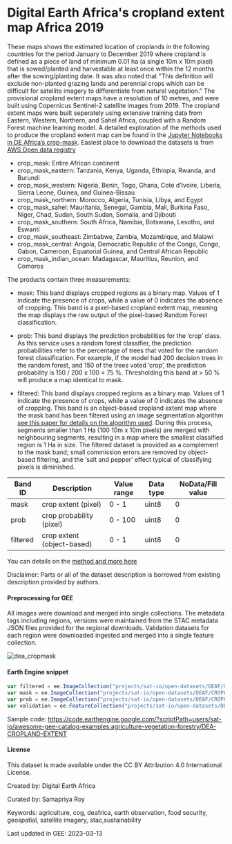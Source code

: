 # Digital Earth Africa's cropland extent map Africa 2019

These maps shows the estimated location of croplands in the following countries for the period January to December 2019 where cropland is defined as a piece of land of minimum 0.01 ha (a single 10m x 10m pixel) that is sowed/planted and harvestable at least once within the 12 months after the sowing/planting date. It was also noted that "This definition will exclude non-planted grazing lands and perennial crops which can be difficult for satellite imagery to differentiate from natural vegetation." The provisional cropland extent maps have a resolution of 10 metres, and were built using Copernicus Sentinel-2 satellite images from 2019. The cropland extent maps were built seperately using extensive training data from Eastern, Western, Northern, and Sahel Africa, coupled with a Random Forest machine learning model. A detailed exploration of the methods used to produce the cropland extent map can be found in the [Jupyter Notebooks in DE Africa’s crop-mask](https://github.com/digitalearthafrica/crop-mask). Easiest place to download the datasets is from [AWS Open data registry](https://registry.opendata.aws/deafrica-crop-extent/)

* crop_mask: Entire African continent
* crop_mask_eastern: Tanzania, Kenya, Uganda, Ethiopia, Rwanda, and Burundi
* crop_mask_western: Nigeria, Benin, Togo, Ghana, Cote d’Ivoire, Liberia, Sierra Leone, Guinea, and Guinea-Bissau
* crop_mask_northern: Morocco, Algeria, Tunisia, Libya, and Egypt
* crop_mask_sahel: Mauritania, Senegal, Gambia, Mali, Burkina Faso, Niger, Chad, Sudan, South Sudan, Somalia, and Djibouti
* crop_mask_southern: South Africa, Namibia, Botswana, Lesotho, and Eswanti
* crop_mask_southeast: Zimbabwe, Zambia, Mozambique, and Malawi
* crop_mask_central: Angola, Democratic Republic of the Congo, Congo, Gabon, Cameroon, Equatorial Guinea, and Central African Republic
* crop_mask_indian_ocean: Madagascar, Mauritius, Reunion, and Comoros

The products contain three measurements:

* mask: This band displays cropped regions as a binary map. Values of 1 indicate the presence of crops, while a value of 0 indicates the absence of cropping. This band is a pixel-based cropland extent map, meaning the map displays the raw output of the pixel-based Random Forest classification.

* prob: This band displays the prediction probabilities for the ‘crop’ class. As this service uses a random forest classifier, the prediction probabilities refer to the percentage of trees that voted for the random forest classification. For example, if the model had 200 decision trees in the random forest, and 150 of the trees voted ‘crop’, the prediction probability is 150 / 200 x 100 = 75 %. Thresholding this band at > 50 % will produce a map identical to mask.

* filtered: This band displays cropped regions as a binary map. Values of 1 indicate the presence of crops, while a value of 0 indicates the absence of cropping. This band is an object-based cropland extent map where the mask band has been filtered using an image segmentation algorithm [see this paper for details on the algorithm used](https://www.mdpi.com/2072-4292/6/7/6111/htm). During this process, segments smaller than 1 Ha (100 10m x 10m pixels) are merged with neighbouring segments, resulting in a map where the smallest classified region is 1 Ha in size. The filtered dataset is provided as a complement to the mask band; small commission errors are removed by object-based filtering, and the ‘salt and pepper’ effect typical of classifying pixels is diminished.

|Band ID |Description               |Value range|Data type|NoData/Fill value|
|--------|--------------------------|-----------|---------|-----------------|
|mask    |crop extent (pixel)       |0 - 1      |uint8    |0                |
|prob    |crop probability (pixel)  |0 - 100    |uint8    |0                |
|filtered|crop extent (object-based)|0 - 1      |uint8    |0                |


You can details on the [method and more here](https://docs.digitalearthafrica.org/en/latest/data_specs/Cropland_extent_specs.html)

Disclaimer: Parts or all of the dataset description is borrowed from existing description provided by authors.

#### Preprocessing for GEE

All images were download and merged into single collections. The metadata tags including regions, versions were maintained from the STAC metadata JSON files provided for the regional downloads. Validation datasets for each region were downloaded ingested and merged into a single feature collection.

![dea_cropmask](https://user-images.githubusercontent.com/6677629/224822199-ec9c800f-e6be-489d-9e94-3a9d82c893f1.gif)

#### Earth Engine snippet

```js
var filtered = ee.ImageCollection("projects/sat-io/open-datasets/DEAF/CROPLAND-EXTENT/filtered")
var mask = ee.ImageCollection("projects/sat-io/open-datasets/DEAF/CROPLAND-EXTENT/mask");
var prob = ee.ImageCollection("projects/sat-io/open-datasets/DEAF/CROPLAND-EXTENT/prob");
var validation = ee.FeatureCollection("projects/sat-io/open-datasets/DEAF/CROPLAND-EXTENT/validation");
```

Sample code: https://code.earthengine.google.com/?scriptPath=users/sat-io/awesome-gee-catalog-examples:agriculture-vegetation-forestry/DEA-CROPLAND-EXTENT

#### License

This dataset is made available under the CC BY Attribution 4.0 International License.

Created by: Digital Earth Africa

Curated by: Samapriya Roy

Keywords: agriculture, cog, deafrica, earth observation, food security, geospatial, satellite imagery, stac,sustainability

Last updated in GEE: 2023-03-13

